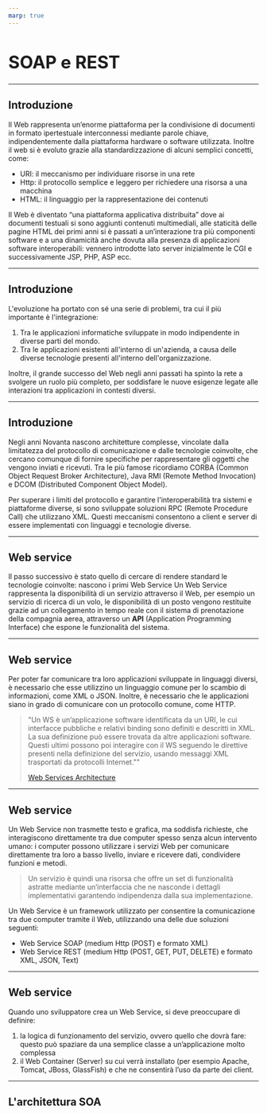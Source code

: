 ```yaml
---
marp: true
---
```


<style>
:root {
  font-family: 'SF Pro Text', serif !important;
}

code {
   font-family:  "Fantasque Sans Mono", monospace !important;
}

h1 {
  font-size: 2.5em !important;
  color: #1E1E1E !important;
}

section{
  justify-content: flex-start;
}

img[alt~="right"] {
  display: block;
  margin: 0 0;
  float: right;
}

img[alt~="center"] {
  display: block;
  margin: 0 auto;
}
</style>

# SOAP e REST

---

## Introduzione
Il Web rappresenta un’enorme piattaforma per la condivisione di documenti in formato ipertestuale interconnessi mediante parole chiave, indipendentemente dalla piattaforma hardware o software utilizzata. Inoltre il web si è evoluto grazie alla standardizzazione di alcuni semplici concetti, come:
- URI: il meccanismo per individuare risorse in una rete
- Http: il protocollo semplice e leggero per richiedere una risorsa a una macchina
- HTML: il linguaggio per la rappresentazione dei contenuti

Il Web è diventato “una piattaforma applicativa distribuita” dove ai documenti testuali si sono aggiunti contenuti multimediali, alle staticità delle pagine HTML dei primi anni si è passati a un’interazione tra più componenti software e a una dinamicità anche dovuta alla presenza di applicazioni software interoperabili: vennero introdotte lato server inizialmente le CGI e successivamente JSP, PHP, ASP ecc.

---

## Introduzione

L'evoluzione ha portato con sé una serie di problemi, tra cui il più importante è l'integrazione:

1. Tra le applicazioni informatiche sviluppate in modo indipendente in diverse parti del mondo.
2. Tra le applicazioni esistenti all'interno di un'azienda, a causa delle diverse tecnologie presenti all'interno dell'organizzazione.

Inoltre, il grande successo del Web negli anni passati ha spinto la rete a svolgere un ruolo più completo, per soddisfare le nuove esigenze legate alle interazioni tra applicazioni in contesti diversi.

---

## Introduzione

Negli anni Novanta nascono architetture complesse, vincolate dalla limitatezza del protocollo di comunicazione e dalle tecnologie coinvolte, che cercano comunque di fornire specifiche per rappresentare gli oggetti che vengono inviati e ricevuti. Tra le più famose ricordiamo CORBA (Common Object Request Broker Architecture),  Java RMI (Remote Method Invocation) e DCOM (Distributed Component Object Model).

Per superare i limiti del protocollo e garantire l'interoperabilità tra sistemi e piattaforme diverse, si sono sviluppate soluzioni RPC (Remote Procedure Call) che utilizzano XML. Questi meccanismi consentono a client e server di essere implementati con linguaggi e tecnologie diverse.

---

## Web service

Il passo successivo è stato quello di cercare di rendere standard le tecnologie coinvolte: nascono i primi Web Service
Un Web Service rappresenta la disponibilità di un servizio attraverso il Web, per esempio un servizio di ricerca di un volo, le disponibilità di un posto vengono restituite grazie ad un collegamento in tempo reale con il sistema di prenotazione della compagnia aerea, attraverso un **API** (Application Programming Interface) che espone le funzionalità del sistema.

---

## Web service
Per poter far comunicare tra loro applicazioni sviluppate in linguaggi diversi, è necessario che esse utilizzino un linguaggio comune per lo scambio di informazioni, come XML o JSON. Inoltre, è necessario che le applicazioni siano in grado di comunicare con un protocollo comune, come HTTP.

> "Un WS è un’applicazione software identificata da un URI, le cui interfacce pubbliche e relativi binding sono definiti e descritti in XML. La sua definizione può essere trovata da altre applicazioni software. Questi ultimi possono poi interagire con il WS seguendo le direttive presenti nella definizione del servizio, usando messaggi XML trasportati da protocolli Internet.""
> 
> [Web Services Architecture](https://www.w3.org/TR/ws-arch/)

---

## Web service

Un Web Service non trasmette testo e grafica, ma soddisfa richieste, che interagiscono direttamente tra due computer spesso senza alcun intervento umano: i computer possono utilizzare i servizi Web per comunicare direttamente tra loro a basso livello, inviare e ricevere dati, condividere funzioni e metodi.

> Un servizio è quindi una risorsa che offre un set di funzionalità astratte mediante un’interfaccia che ne nasconde i dettagli implementativi garantendo indipendenza dalla sua implementazione.

Un Web Service è un framework utilizzato per consentire la comunicazione tra due computer tramite il Web, utilizzando una delle due soluzioni seguenti:

- Web Service SOAP (medium Http (POST) e formato XML)
- Web Service REST (medium Http (POST, GET, PUT, DELETE) e formato XML, JSON, Text)

---

## Web service

Quando uno sviluppatore crea un Web Service, si deve preoccupare di definire:
1. la logica di funzionamento del servizio, ovvero quello che dovrà fare: questo può spaziare da una semplice classe a un’applicazione molto complessa
2. il Web Container (Server) su cui verrà installato (per esempio Apache, Tomcat, JBoss, GlassFish) e che ne consentirà l’uso da parte dei client.

---

## L'architettura SOA